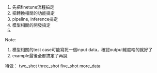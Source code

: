 1. 先把finetune流程搞定
2. 把轉換相關的功能搞定
3. pipeline, inference搞定
4. 模型相關的開發搞定
5. 


Note:
1. 模型相關的test case可能寫死一個input data，確認output維度啥的就好了
2. example最後全都搞定了再說


待做：
two_shot
three_shot
five_shot
more_data